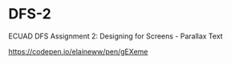 # DFS-2

ECUAD DFS Assignment 2: Designing for Screens - Parallax Text

https://codepen.io/elaineww/pen/gEXeme
